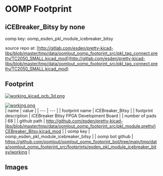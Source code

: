 # OOMP Footprint  
## iCEBreaker_Bitsy  by none  
  
oomp key: oomp_esden_pkl_module_icebreaker_bitsy  
  
source repo at: [http://gitlab.com/esden/pretty-kicad-libs/blob/master/tmp/data/oomlout_oomp_footprint_src/pkl_tag_connect.pretty/TC2050_SMALL.kicad_mod](http://gitlab.com/esden/pretty-kicad-libs/blob/master/tmp/data/oomlout_oomp_footprint_src/pkl_tag_connect.pretty/TC2050_SMALL.kicad_mod)  
## Footprint  
  
[![working_kicad_pcb_3d.png](working_kicad_pcb_3d_600.png)](working_kicad_pcb_3d.png)  
  
[![working.png](working_600.png)](working.png)  
| name | value | 
| --- | --- | 
| footprint name | iCEBreaker_Bitsy | 
| footprint description | iCEBreaker Bitsy FPGA Development Board | 
| number of pads | 68 | 
| github path | http://github.com/esden/pretty-kicad-libs/blob/master/tmp/data/oomlout_oomp_footprint_src/pkl_module.pretty/iCEBreaker_Bitsy.kicad_mod | 
| oomp key | oomp_esden_pkl_module_icebreaker_bitsy | 
| oomp bot github | https://github.com/oomlout/oomlout_oomp_footprint_bot/tree/main/tmp/data/oomlout_oomp_footprint_src/footprints/esden_pkl_module_icebreaker_bitsy/working | 
## Images  
